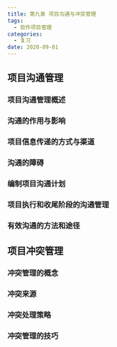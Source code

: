 ```yaml
---
title: 第九章 项目沟通与冲突管理
tags:
  - 软件项目管理
categories:
  - 复习
date: 2020-09-01
---
```

## 项目沟通管理
### 项目沟通管理概述
### 沟通的作用与影响
### 项目信息传递的方式与渠道
### 沟通的障碍
### 编制项目沟通计划
### 项目执行和收尾阶段的沟通管理
### 有效沟通的方法和途径
## 项目冲突管理
### 冲突管理的概念
### 冲突来源
### 冲突处理策略
### 冲突管理的技巧